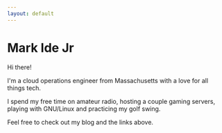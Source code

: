 ```yaml
---
layout: default
---
```


# Mark Ide Jr

Hi there!

I'm a cloud operations engineer from Massachusetts with a love for all things tech.

I spend my free time on amateur radio, hosting a couple gaming servers, playing with GNU/Linux and practicing my golf swing.

Feel free to check out my blog and the links above.
